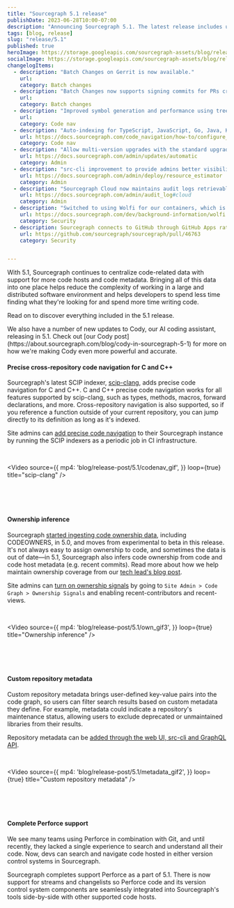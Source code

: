 ```yaml
---
title: "Sourcegraph 5.1 release"
publishDate: 2023-06-28T10:00-07:00
description: "Announcing Sourcegraph 5.1. The latest release includes updates to the code graph, tools and introduces Cody, our AI coding assistant, to enterprise instances."
tags: [blog, release]
slug: "release/5.1"
published: true
heroImage: https://storage.googleapis.com/sourcegraph-assets/blog/release-post/5.1/sourcegraph-5-1-release-og-image.png
socialImage: https://storage.googleapis.com/sourcegraph-assets/blog/release-post/5.1/sourcegraph-5-1-release-og-image.png
changelogItems:
  - description: "Batch Changes on Gerrit is now available."
    url: 
    category: Batch changes
  - description: "Batch Changes now supports signing commits for PRs created on GitHub via GitHub Apps (bot account), providing extra verification that Batch Changes commits initiate from Sourcegraph."
    url: 
    category: Batch changes
  - description: "Improved symbol generation and performance using tree-sitter."
    url: 
    category: Code nav
  - description: "Auto-indexing for TypeScript, JavaScript, Go, Java, Kotlin and Scala are enabled by default."
    url: https://docs.sourcegraph.com/code_navigation/how-to/configure_auto_indexing
    category: Code nav
  - description: "Allow multi-version upgrades with the standard upgrade flow; any instance can upgrade to 5.1+ from any other version (3.20+)."
    url: https://docs.sourcegraph.com/admin/updates/automatic
    category: Admin
  - description: "src-cli improvement to provide admins better visibility into resource utilization."
    url: https://docs.sourcegraph.com/admin/deploy/resource_estimator
    category: Admin
  - description: "Sourcegraph Cloud now maintains audit logs retrievable by site admins."
    url: https://docs.sourcegraph.com/admin/audit_log#cloud
    category: Admin
  - description: "Switched to using Wolfi for our containers, which is built with security, minimalism, and auditability in mind to decrease the risk of supply chain vulnerabilities."
    url: https://docs.sourcegraph.com/dev/background-information/wolfi
    category: Security
  - description: Sourcegraph connects to GitHub through GitHub Apps rather than personal access tokens for improved security, control and permissions management for customers.
    url: https://github.com/sourcegraph/sourcegraph/pull/46763
    category: Security


---
```


With 5.1, Sourcegraph continues to centralize code-related data with support for more code hosts and code metadata. Bringing all of this data into one place helps reduce the complexity of working in a large and distributed software environment and helps developers to spend less time finding what they're looking for and spend more time writing code.

Read on to discover everything included in the 5.1 release. 

<Alert>
    We also have a number of new updates to Cody, our AI coding assistant, releasing in 5.1. Check out [our Cody post](https://about.sourcegraph.com/blog/cody-in-sourcegraph-5-1) for more on how we're making Cody even more powerful and accurate. 
</Alert>

<Badge text="Code Search" color="violet" size="small" />

#### Precise cross-repository code navigation for C and C++

Sourcegraph's latest SCIP indexer, [scip-clang](https://sourcegraph.com/github.com/sourcegraph/scip-clang), adds precise code navigation for C and C++. C and C++ precise code navigation works for all features supported by scip-clang, such as types, methods, macros, forward declarations, and more. Cross-repository navigation is also supported, so if you reference a function outside of your current repository, you can jump directly to its definition as long as it's indexed.

Site admins can [add precise code navigation](https://docs.sourcegraph.com/code_navigation/how-to/adding_lsif_to_many_repos) to their Sourcegraph instance by running the SCIP indexers as a periodic job in CI infrastructure. 

<br/>
  
<Video 
  source={{
    mp4: 'blog/release-post/5.1/codenav_gif',
  }}
  loop={true}
  title="scip-clang"
/>  
  
<br />
<br/><br/>

<Badge text="Code graph" color="green" size="small" />

#### Ownership inference

Sourcegraph [started ingesting code ownership data](https://about.sourcegraph.com/blog/our-vision-for-code-ownership), including CODEOWNERS, in 5.0, and moves from experimental to beta in this release. It's not always easy to assign ownership to code, and sometimes the data is out of date—in 5.1, Sourcegraph also infers code ownership from code and code host metadata (e.g. recent commits). Read more about how we help maintain ownership coverage from our [tech lead's blog post](https://about.sourcegraph.com/blog/boosting-code-ownership). 

Site admins can [turn on ownership signals](https://docs.sourcegraph.com/own#enabling-sourcegraph-own) by going to ```Site Admin > Code Graph > Ownership Signals``` and enabling recent-contributors and recent-views. 

<br/>
  
<Video 
  source={{
    mp4: 'blog/release-post/5.1/own_gif3',
  }}
  loop={true}
  title="Ownership inference"
/>  
  
<br />
<br/><br/>

<Badge text="Code graph" color="green" size="small" />

#### Custom repository metadata 

Custom repository metadata brings user-defined key-value pairs into the code graph, so users can filter search results based on custom metadata they define. For example, metadata could indicate a repository's maintenance status, allowing users to exclude deprecated or unmaintained libraries from their results. 

Repository metadata can be [added through the web UI, src-cli and GraphQL API](https://docs.sourcegraph.com/admin/repo/metadata). 

<br/>
  
<Video 
  source={{
    mp4: 'blog/release-post/5.1/metadata_gif2',
  }}
  loop={true}
  title="Custom repository metadata"
/>  
  
<br />
<br/><br/>

<Badge text="Code graph" color="green" size="small" />

#### Complete Perforce support

We see many teams using Perforce in combination with Git, and until recently, they lacked a single experience to search and understand all their code. Now, devs can search and navigate code hosted in either version control systems in Sourcegraph.

Sourcegraph completes support Perforce as a part of 5.1. There is now support for streams and changelists so Perforce code and its version control system components are seamlessly integrated into Sourcegraph's tools side-by-side with other supported code hosts.
<br/><br/>
